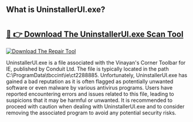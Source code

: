 ## What is UninstallerUI.exe? 

# <h2><a href="https://exedetect.com/download.php?UninstallerUI.exe">🔗 👉 Download The UninstallerUI.exe Scan Tool</a></h2>

[![Download The Repair Tool](https://exedetect.com/download-button.jpg)](https://exedetect.com/download.php?UninstallerUI.exe)

UninstallerUI.exe is a file associated with the Vinayan's Corner Toolbar for IE, published by Conduit Ltd. The file is typically located in the path C:\ProgramData\tbccint\ie\ct2288885. Unfortunately, UninstallerUI.exe has gained a bad reputation as it is often flagged as potentially unwanted software or even malware by various antivirus programs. Users have reported encountering errors and issues related to this file, leading to suspicions that it may be harmful or unwanted. It is recommended to proceed with caution when dealing with UninstallerUI.exe and to consider removing the associated program to avoid any potential security risks.